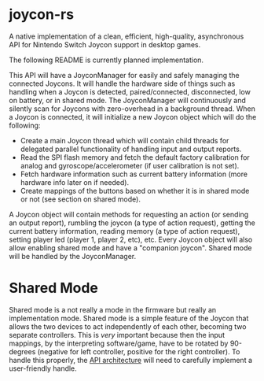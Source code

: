 # joycon-rs
A native implementation of a clean, efficient, high-quality, asynchronous API for Nintendo Switch Joycon support in desktop games.

The following README is currently planned implementation.

This API will have a JoyconManager for easily and safely managing the connected Joycons. It will handle the hardware side of things such as handling when a Joycon is detected, paired/connected, disconnected, low on battery, or in shared mode.
The JoyconManager will continuously and silently scan for Joycons with zero-overhead in a background thread. When a Joycon is connected, it will initialize a new Joycon object which will do the following:
  * Create a main Joycon thread which will contain child threads for delegated parallel functionality of handling input and output reports.
  * Read the SPI flash memory and fetch the default factory calibration for analog and gyroscope/accelerometer (if user calibration is not set).
  * Fetch hardware information such as current battery information (more hardware info later on if needed).
  * Create mappings of the buttons based on whether it is in shared mode or not (see section on shared mode).

A Joycon object will contain methods for requesting an action (or sending an output report), rumbling the joycon (a type of action request), getting the current battery information, reading memory (a type of action request), setting player led (player 1, player 2, etc), etc. Every Joycon object will also allow enabling shared mode and have a "companion joycon". Shared mode will be handled by the JoyconManager.

# Shared Mode
Shared mode is a not really a mode in the firmware but really an implementation mode. Shared mode is a simple feature of the Joycon that allows the two devices to act independently of each other, becoming two separate controllers. This is *very* important because then the input mappings, by the interpreting software/game, have to be rotated by 90-degrees (negative for left controller, positive for the right controller). To handle this properly, the [API architecture](ARCHITECTURE.md) will need to carefully implement a user-friendly handle.
